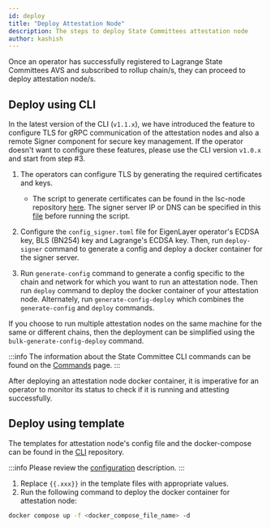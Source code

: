 ```yaml
---
id: deploy
title: "Deploy Attestation Node"
description: The steps to deploy State Committees attestation node
author: kashish
---
```


Once an operator has successfully registered to Lagrange State Committees AVS and subscribed to rollup chain/s, they can proceed to deploy attestation node/s.

## Deploy using CLI

In the latest version of the CLI (`v1.1.x`), we have introduced the feature to configure TLS for gRPC communication of the attestation nodes and also a remote Signer component for secure key management. If the operator doesn't want to configure these features, please use the CLI version `v1.0.x` and start from step #3.

1. The operators can configure TLS by generating the required certificates and keys.

   - The script to generate certificates can be found in the lsc-node repository [here](https://github.com/Lagrange-Labs/lsc-node/blob/develop/testutil/vector/generator.sh). The signer server IP or DNS can be specified in this [file](https://github.com/Lagrange-Labs/lsc-node/blob/develop/testutil/vector/ext.conf) before running the script.

2. Configure the `config_signer.toml` file for EigenLayer operator's ECDSA key, BLS (BN254) key and Lagrange's ECDSA key. Then, run `deploy-signer` command to generate a config and deploy a docker container for the signer server.

3. Run `generate-config` command to generate a config specific to the chain and network for which you want to run an attestation node. Then run `deploy` command to deploy the docker container of your attestation node. Alternately, run `generate-config-deploy` which combines the `generate-config` and `deploy` commands.


If you choose to run multiple attestation nodes on the same machine for the same or different chains, then the deployment can be simplified using the `bulk-generate-config-deploy` command.

:::info
The information about the State Committee CLI commands can be found on the [Commands](/state-committees/run-node/commands) page.
:::

After deploying an attestation node docker container, it is imperative for an operator to monitor its status to check if it is running and attesting successfully.

## Deploy using template

The templates for attestation node's config file and the docker-compose can be found in the [CLI](https://github.com/Lagrange-Labs/lsc-client-cli/tree/develop/templates) repository.

:::info
Please review the [configuration](/state-committees/run-node/configuration) description.
:::

1. Replace `{{.xxx}}` in the template files with appropriate values.
2. Run the following command to deploy the docker container for attestation node:

```bash
docker compose up -f <docker_compose_file_name> -d
```
